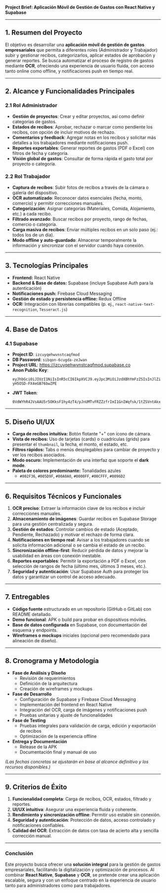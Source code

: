 **Project Brief: Aplicación Móvil de Gestión de Gastos con React Native y Supabase**

---

## 1. Resumen del Proyecto
El objetivo es desarrollar una **aplicación móvil de gestión de gastos empresariales** que permita a diferentes roles (Administrador y Trabajador) subir y gestionar recibos, categorizarlos, aplicar estados de aprobación y generar reportes. Se busca automatizar el proceso de registro de gastos mediante **OCR**, ofreciendo una experiencia de usuario fluida, con acceso tanto online como offline, y notificaciones push en tiempo real.

---

## 2. Alcance y Funcionalidades Principales

### 2.1 Rol Administrador
- **Gestión de proyectos**: Crear y editar proyectos, así como definir categorías de gastos.  
- **Estados de recibos**: Aprobar, rechazar o marcar como pendiente los recibos, con opción de incluir motivos de rechazo.  
- **Comentarios y feedback**: Agregar notas en los recibos y solicitar más detalles a los trabajadores mediante notificaciones push.  
- **Reportes exportables**: Generar reportes de gastos (PDF o Excel) con filtros de fecha y categoría.  
- **Visión global de gastos**: Consultar de forma rápida el gasto total por proyecto o categoría.

### 2.2 Rol Trabajador
- **Captura de recibos**: Subir fotos de recibos a través de la cámara o galería del dispositivo.  
- **OCR automatizado**: Reconocer datos esenciales (fecha, monto, comercio) y permitir correcciones manuales.  
- **Categorización**: Asignar categorías (Materiales, Comida, Alojamiento, etc.) a cada recibo.  
- **Filtrado avanzado**: Buscar recibos por proyecto, rango de fechas, comercio o categoría.  
- **Carga masiva de recibos**: Enviar múltiples recibos en un solo paso (ej.: todos los de un día).  
- **Modo offline y auto-guardado**: Almacenar temporalmente la información y sincronizar con el servidor cuando haya conexión.

---

## 3. Tecnologías Principales
- **Frontend:** React Native  
- **Backend & Base de datos:** Supabase (incluye Supabase Auth para la autenticación)  
- **Notificaciones push:** Firebase Cloud Messaging  
- **Gestión de estado y persistencia offline:** Redux Offline  
- **OCR:** Integración con librerías compatibles (p. ej., `react-native-text-recognition`, `Tesseract.js`)

---

## 4. Base de Datos

### 4.1 Supabase
- **Project ID**: `izcuyqehwvnstcaqfmod`  
- **DB Password**: `sibqon-6cugda-zeJwan`  
- **Project URL**: https://izcuyqehwvnstcaqfmod.supabase.co
- **Anon Public Key**:  
  ```
  eyJhbGciOiJIUzI1NiIsInR5cCI6IkpXVCJ9.eyJpc3MiOiJzdXBhYmFzZSIsInJlZiI6Iml6Y3V5cWVod3Zuc3RjYXFmbW9kIiwicm9sZSI6ImFub24iLCJpYXQiOjE3NDA4ODkwNzksImV4cCI6MjA1NjQ2NTA3OX0.ivhliX3AysO8ZmbBU6fvYa-yH5OSD-FX4eGB76bwZPE
  ```  
- **JWT Token**:  
  ```
  0VdWYhR4JVsAAU5r5OKksF1hy4zT4/pJnUMTvFRZZzfrImI1GnIWqfsk/1tZSVntAkxCyFHQcEXfrNMeQ8uqYA==
  ```

---

## 5. Diseño UI/UX
- **Carga de recibos intuitiva:** Botón flotante "+" con ícono de cámara.  
- **Vista de recibos:** Uso de tarjetas (cards) o cuadrículas (grids) para presentar el `thumbnail`, la fecha, el monto, el estado, etc.  
- **Filtros rápidos:** Tabs o menús desplegables para cambiar de proyecto y ver los recibos asociados.  
- **Modo oscuro:** Implementación de una interfaz que soporte el **dark mode**.  
- **Paleta de colores predominante:** Tonalidades azules  
  - `#002F36`, `#005D9F`, `#00A0A0`, `#0000FF`, `#00CFFF`, `#0096D2`

---

## 6. Requisitos Técnicos y Funcionales
1. **OCR preciso**: Extraer la información clave de los recibos e incluir correcciones manuales.  
2. **Almacenamiento de imágenes**: Guardar recibos en Supabase Storage para una gestión centralizada y segura.  
3. **Gestión de estados**: Controlar cambios de estado (Aceptado, Pendiente, Rechazado) y motivar el rechazo de forma clara.  
4. **Notificaciones en tiempo real**: Avisar a los trabajadores cuando se solicita información adicional o se cambia el estado de un recibo.  
5. **Sincronización offline-first**: Reducir pérdida de datos y mejorar la usabilidad en áreas con conexión inestable.  
6. **Reportes exportables**: Permitir la exportación a PDF o Excel, con selección de rangos de fecha (último mes, últimos 3 meses, etc.).  
7. **Seguridad y autenticación**: Usar Supabase Auth para proteger los datos y garantizar un control de acceso adecuado.

---

## 7. Entregables
- **Código fuente** estructurado en un repositorio (GitHub o GitLab) con README detallado.  
- **Demo funcional**: APK o build para probar en dispositivos móviles.  
- **Base de datos configurada** en Supabase, con documentación del esquema y endpoints.  
- **Wireframes o mockups** iniciales (opcional pero recomendado para alineación de diseño).

---

## 8. Cronograma y Metodología
- **Fase de Análisis y Diseño**  
  - Revisión de requerimientos  
  - Definición de la arquitectura  
  - Creación de wireframes y mockups  
- **Fase de Desarrollo**  
  - Configuración de Supabase y Firebase Cloud Messaging  
  - Implementación del frontend en React Native  
  - Integración del OCR, carga de imágenes y notificaciones push  
  - Pruebas unitarias y ajuste de funcionalidades  
- **Fase de Testing**  
  - Pruebas integrales para validación de carga, edición y exportación de recibos  
  - Optimización de la experiencia offline  
- **Entrega y Documentación**  
  - Release de la APK  
  - Documentación final y manual de uso  

*(Las fechas concretas se ajustarán en base al alcance definitivo y los recursos disponibles.)*

---

## 9. Criterios de Éxito
1. **Funcionalidad completa**: Carga de recibos, OCR, estados, filtrado y reportes.  
2. **UI/UX intuitiva**: Asegurar una experiencia fluida y coherente.  
3. **Rendimiento y sincronización offline**: Permitir uso estable sin conexión.  
4. **Seguridad y autenticación**: Protección de datos, acceso controlado y notificaciones confiables.  
5. **Calidad del OCR**: Extracción de datos con tasa de acierto alta y sencilla corrección manual.

---

### Conclusión
Este proyecto busca ofrecer una **solución integral** para la gestión de gastos empresariales, facilitando la digitalización y optimización de procesos. Al combinar **React Native**, **Supabase** y **OCR**, se pretende crear una aplicación escalable, segura y con un enfoque centrado en la experiencia de usuario tanto para administradores como para trabajadores.